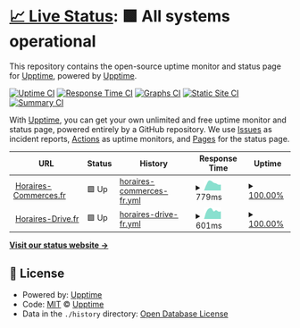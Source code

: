# [📈 Live Status](https://upptime.github.io/upptime): <!--live status--> **🟩 All systems operational**

This repository contains the open-source uptime monitor and status page for [Upptime](https://upptime.js.org), powered by [Upptime](https://github.com/upptime/upptime).

[![Uptime CI](https://github.com/tousleshoraires/upptime/workflows/Uptime%20CI/badge.svg)](https://github.com/tousleshoraires/upptime/actions?query=workflow%3A%22Uptime+CI%22)
[![Response Time CI](https://github.com/tousleshoraires/upptime/workflows/Response%20Time%20CI/badge.svg)](https://github.com/tousleshoraires/upptime/actions?query=workflow%3A%22Response+Time+CI%22)
[![Graphs CI](https://github.com/tousleshoraires/upptime/workflows/Graphs%20CI/badge.svg)](https://github.com/tousleshoraires/upptime/actions?query=workflow%3A%22Graphs+CI%22)
[![Static Site CI](https://github.com/tousleshoraires/upptime/workflows/Static%20Site%20CI/badge.svg)](https://github.com/tousleshoraires/upptime/actions?query=workflow%3A%22Static+Site+CI%22)
[![Summary CI](https://github.com/tousleshoraires/upptime/workflows/Summary%20CI/badge.svg)](https://github.com/tousleshoraires/upptime/actions?query=workflow%3A%22Summary+CI%22)

With [Upptime](https://upptime.js.org), you can get your own unlimited and free uptime monitor and status page, powered entirely by a GitHub repository. We use [Issues](https://github.com/upptime/upptime/issues) as incident reports, [Actions](https://github.com/tousleshoraires/upptime/actions) as uptime monitors, and [Pages](https://upptime.github.io/upptime) for the status page.

<!--start: status pages-->
<!-- This summary is generated by Upptime (https://github.com/upptime/upptime) -->
<!-- Do not edit this manually, your changes will be overwritten -->
<!-- prettier-ignore -->
| URL | Status | History | Response Time | Uptime |
| --- | ------ | ------- | ------------- | ------ |
| <img alt="" src="https://favicons.githubusercontent.com/www.horaires-commerces.fr" height="13"> [Horaires-Commerces.fr](https://www.horaires-commerces.fr) | 🟩 Up | [horaires-commerces-fr.yml](https://github.com/tousleshoraires/upptime/commits/HEAD/history/horaires-commerces-fr.yml) | <details><summary><img alt="Response time graph" src="./graphs/horaires-commerces-fr/response-time-week.png" height="20"> 779ms</summary><br><a href="https://tousleshoraires.github.io/upptime/history/horaires-commerces-fr"><img alt="Response time 798" src="https://img.shields.io/endpoint?url=https%3A%2F%2Fraw.githubusercontent.com%2Ftousleshoraires%2Fupptime%2FHEAD%2Fapi%2Fhoraires-commerces-fr%2Fresponse-time.json"></a><br><a href="https://tousleshoraires.github.io/upptime/history/horaires-commerces-fr"><img alt="24-hour response time 620" src="https://img.shields.io/endpoint?url=https%3A%2F%2Fraw.githubusercontent.com%2Ftousleshoraires%2Fupptime%2FHEAD%2Fapi%2Fhoraires-commerces-fr%2Fresponse-time-day.json"></a><br><a href="https://tousleshoraires.github.io/upptime/history/horaires-commerces-fr"><img alt="7-day response time 779" src="https://img.shields.io/endpoint?url=https%3A%2F%2Fraw.githubusercontent.com%2Ftousleshoraires%2Fupptime%2FHEAD%2Fapi%2Fhoraires-commerces-fr%2Fresponse-time-week.json"></a><br><a href="https://tousleshoraires.github.io/upptime/history/horaires-commerces-fr"><img alt="30-day response time 806" src="https://img.shields.io/endpoint?url=https%3A%2F%2Fraw.githubusercontent.com%2Ftousleshoraires%2Fupptime%2FHEAD%2Fapi%2Fhoraires-commerces-fr%2Fresponse-time-month.json"></a><br><a href="https://tousleshoraires.github.io/upptime/history/horaires-commerces-fr"><img alt="1-year response time 798" src="https://img.shields.io/endpoint?url=https%3A%2F%2Fraw.githubusercontent.com%2Ftousleshoraires%2Fupptime%2FHEAD%2Fapi%2Fhoraires-commerces-fr%2Fresponse-time-year.json"></a></details> | <details><summary><a href="https://tousleshoraires.github.io/upptime/history/horaires-commerces-fr">100.00%</a></summary><a href="https://tousleshoraires.github.io/upptime/history/horaires-commerces-fr"><img alt="All-time uptime 100.00%" src="https://img.shields.io/endpoint?url=https%3A%2F%2Fraw.githubusercontent.com%2Ftousleshoraires%2Fupptime%2FHEAD%2Fapi%2Fhoraires-commerces-fr%2Fuptime.json"></a><br><a href="https://tousleshoraires.github.io/upptime/history/horaires-commerces-fr"><img alt="24-hour uptime 100.00%" src="https://img.shields.io/endpoint?url=https%3A%2F%2Fraw.githubusercontent.com%2Ftousleshoraires%2Fupptime%2FHEAD%2Fapi%2Fhoraires-commerces-fr%2Fuptime-day.json"></a><br><a href="https://tousleshoraires.github.io/upptime/history/horaires-commerces-fr"><img alt="7-day uptime 100.00%" src="https://img.shields.io/endpoint?url=https%3A%2F%2Fraw.githubusercontent.com%2Ftousleshoraires%2Fupptime%2FHEAD%2Fapi%2Fhoraires-commerces-fr%2Fuptime-week.json"></a><br><a href="https://tousleshoraires.github.io/upptime/history/horaires-commerces-fr"><img alt="30-day uptime 100.00%" src="https://img.shields.io/endpoint?url=https%3A%2F%2Fraw.githubusercontent.com%2Ftousleshoraires%2Fupptime%2FHEAD%2Fapi%2Fhoraires-commerces-fr%2Fuptime-month.json"></a><br><a href="https://tousleshoraires.github.io/upptime/history/horaires-commerces-fr"><img alt="1-year uptime 100.00%" src="https://img.shields.io/endpoint?url=https%3A%2F%2Fraw.githubusercontent.com%2Ftousleshoraires%2Fupptime%2FHEAD%2Fapi%2Fhoraires-commerces-fr%2Fuptime-year.json"></a></details>
| <img alt="" src="https://favicons.githubusercontent.com/www.horaires-drive.fr" height="13"> [Horaires-Drive.fr](https://www.horaires-drive.fr/) | 🟩 Up | [horaires-drive-fr.yml](https://github.com/tousleshoraires/upptime/commits/HEAD/history/horaires-drive-fr.yml) | <details><summary><img alt="Response time graph" src="./graphs/horaires-drive-fr/response-time-week.png" height="20"> 601ms</summary><br><a href="https://tousleshoraires.github.io/upptime/history/horaires-drive-fr"><img alt="Response time 636" src="https://img.shields.io/endpoint?url=https%3A%2F%2Fraw.githubusercontent.com%2Ftousleshoraires%2Fupptime%2FHEAD%2Fapi%2Fhoraires-drive-fr%2Fresponse-time.json"></a><br><a href="https://tousleshoraires.github.io/upptime/history/horaires-drive-fr"><img alt="24-hour response time 527" src="https://img.shields.io/endpoint?url=https%3A%2F%2Fraw.githubusercontent.com%2Ftousleshoraires%2Fupptime%2FHEAD%2Fapi%2Fhoraires-drive-fr%2Fresponse-time-day.json"></a><br><a href="https://tousleshoraires.github.io/upptime/history/horaires-drive-fr"><img alt="7-day response time 601" src="https://img.shields.io/endpoint?url=https%3A%2F%2Fraw.githubusercontent.com%2Ftousleshoraires%2Fupptime%2FHEAD%2Fapi%2Fhoraires-drive-fr%2Fresponse-time-week.json"></a><br><a href="https://tousleshoraires.github.io/upptime/history/horaires-drive-fr"><img alt="30-day response time 641" src="https://img.shields.io/endpoint?url=https%3A%2F%2Fraw.githubusercontent.com%2Ftousleshoraires%2Fupptime%2FHEAD%2Fapi%2Fhoraires-drive-fr%2Fresponse-time-month.json"></a><br><a href="https://tousleshoraires.github.io/upptime/history/horaires-drive-fr"><img alt="1-year response time 636" src="https://img.shields.io/endpoint?url=https%3A%2F%2Fraw.githubusercontent.com%2Ftousleshoraires%2Fupptime%2FHEAD%2Fapi%2Fhoraires-drive-fr%2Fresponse-time-year.json"></a></details> | <details><summary><a href="https://tousleshoraires.github.io/upptime/history/horaires-drive-fr">100.00%</a></summary><a href="https://tousleshoraires.github.io/upptime/history/horaires-drive-fr"><img alt="All-time uptime 100.00%" src="https://img.shields.io/endpoint?url=https%3A%2F%2Fraw.githubusercontent.com%2Ftousleshoraires%2Fupptime%2FHEAD%2Fapi%2Fhoraires-drive-fr%2Fuptime.json"></a><br><a href="https://tousleshoraires.github.io/upptime/history/horaires-drive-fr"><img alt="24-hour uptime 100.00%" src="https://img.shields.io/endpoint?url=https%3A%2F%2Fraw.githubusercontent.com%2Ftousleshoraires%2Fupptime%2FHEAD%2Fapi%2Fhoraires-drive-fr%2Fuptime-day.json"></a><br><a href="https://tousleshoraires.github.io/upptime/history/horaires-drive-fr"><img alt="7-day uptime 100.00%" src="https://img.shields.io/endpoint?url=https%3A%2F%2Fraw.githubusercontent.com%2Ftousleshoraires%2Fupptime%2FHEAD%2Fapi%2Fhoraires-drive-fr%2Fuptime-week.json"></a><br><a href="https://tousleshoraires.github.io/upptime/history/horaires-drive-fr"><img alt="30-day uptime 100.00%" src="https://img.shields.io/endpoint?url=https%3A%2F%2Fraw.githubusercontent.com%2Ftousleshoraires%2Fupptime%2FHEAD%2Fapi%2Fhoraires-drive-fr%2Fuptime-month.json"></a><br><a href="https://tousleshoraires.github.io/upptime/history/horaires-drive-fr"><img alt="1-year uptime 100.00%" src="https://img.shields.io/endpoint?url=https%3A%2F%2Fraw.githubusercontent.com%2Ftousleshoraires%2Fupptime%2FHEAD%2Fapi%2Fhoraires-drive-fr%2Fuptime-year.json"></a></details>

<!--end: status pages-->

[**Visit our status website →**](https://upptime.github.io/upptime)

## 📄 License

- Powered by: [Upptime](https://github.com/upptime/upptime)
- Code: [MIT](./LICENSE) © [Upptime](https://upptime.js.org)
- Data in the `./history` directory: [Open Database License](https://opendatacommons.org/licenses/odbl/1-0/)
